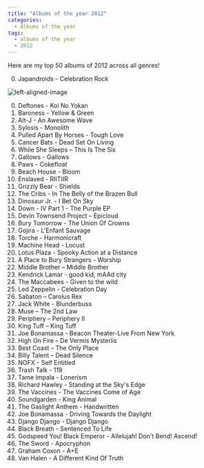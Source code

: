 ```yaml
---
title: "Albums of the year 2012"
categories:
  - Albums of the year
tags:
  - albums of the year
  - 2012
---
```


Here are my top 50 albums of 2012 across all genres!

0. Japandroids - Celebration Rock

![left-aligned-image](https://music4newgen.org/uploads/posts/2020-04/95c0191590e5bbf49051be7b5f516f61.jpg)

0. Deftones - Koi No Yokan
0. Baroness - Yellow & Green
0. Alt-J - An Awesome Wave
0. Sylosis - Monolith
0. Pulled Apart By Horses - Tough Love
0. Cancer Bats - Dead Set On Living
0. While She Sleeps – This Is The Six
0. Gallows - Gallows
0. Paws - Cokefloat
0. Beach House - Bloom
0. Enslaved - RIITIIR
0. Grizzly Bear - Shields
0. The Cribs - In The Belly of the Brazen Bull
0. Dinosaur Jr. - I Bet On Sky
0. Down - IV Part 1 - The Purple EP
0. Devin Townsend Project – Epicloud
0. Bury Tomorrow - The Union Of Crowns
0. Gojira - L'Enfant Sauvage
0. Torche - Harmonicraft
0. Machine Head - Locust
0. Lotus Plaza - Spooky Action at a Distance
0. A Place to Bury Strangers - Worship
0. Middle Brother – Middle Brother
0. Kendrick Lamar - good kid, mAAd city
0. The Maccabees - Given to the wild
0. Led Zeppelin - Celebration Day
0. Sabaton – Carolus Rex
0. Jack White - Blunderbuss
0. Muse – The 2nd Law
0. Periphery – Periphery II
0. King Tuff – King Tuff
0. Joe Bonamassa - Beacon Theater-Live From New York
0. High On Fire – De Vermis Mysteriis
0. Best Coast – The Only Place
0. Billy Talent – Dead Silence
0. NOFX - Self Entitled
0. Trash Talk - 119
0. Tame Impala - Lonerism
0. Richard Hawley - Standing at the Sky's Edge
0. The Vaccines - The Vaccines Come of Age
0. Soundgarden - King Animal
0. The Gaslight Anthem - Handwritten
0. Joe Bonamassa - Driving Towards the Daylight
0. Django Django - Django Django
0. Black Breath - Sentenced To Life
0. Godspeed You! Black Emperor - Allelujah! Don't Bend! Ascend!
0. The Sword - Apocryphon
0. Graham Coxon - A+E
0. Van Halen - A Different Kind Of Truth